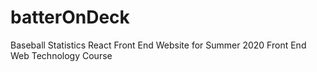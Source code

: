 # batterOnDeck
Baseball Statistics React Front End Website for Summer 2020 Front End Web Technology Course
